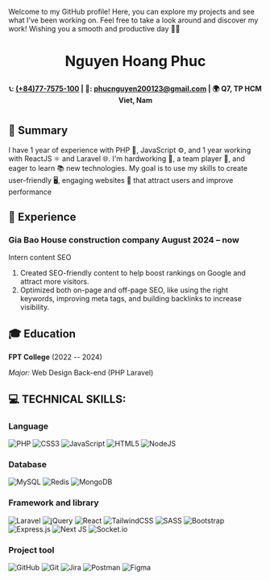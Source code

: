 

<p align="start">Welcome to my GitHub profile! Here, you can explore my projects and see what I’ve been working on. Feel free to take a look around and discover my work! Wishing you a smooth and productive day 🌟😊 </p>

# <p align="center">Nguyen Hoang Phuc</p>
**<div align="center"> :telephone_receiver:: [(+84)77-7575-100](tel:077-7575-100) | :email:: [phucnguyen200123@gmail.com](mailto:phucnguyen200123@gmail.com) | :earth_africa: Q7, TP HCM Viet, Nam </div>**
#

## 🌟 Summary 
I have 1 year of experience with PHP 🐘, JavaScript ⚙️, and 1 year working with ReactJS ⚛️ and Laravel 🌐. I'm hardworking 💪, a team player 🤝, and eager to learn 📚 new technologies. My goal is to use my skills to create user-friendly 🖥️, engaging websites 🌟 that attract users and improve performance

## 📖 Experience
### Gia Bao House construction company August 2024 – now
Intern content SEO
1. Created SEO-friendly content to help boost rankings on Google and attract more visitors.
2. Optimized both on-page and off-page SEO, like using the right keywords, improving meta tags, and building backlinks to increase visibility.

## 🎓 Education

**FPT College** (2022 -- 2024)

*Major:* Web Design Back-end (PHP Laravel)  
## 💻 TECHNICAL SKILLS:
### Language
![PHP](https://img.shields.io/badge/php-%23777BB4.svg?style=for-the-badge&logo=php&logoColor=white)
![CSS3](https://img.shields.io/badge/css3-%231572B6.svg?style=for-the-badge&logo=css3&logoColor=white) 
![JavaScript](https://img.shields.io/badge/javascript-%23323330.svg?style=for-the-badge&logo=javascript&logoColor=%23F7DF1E)
![HTML5](https://img.shields.io/badge/html5-%23E34F26.svg?style=for-the-badge&logo=html5&logoColor=white)
![NodeJS](https://img.shields.io/badge/node.js-6DA55F?style=for-the-badge&logo=node.js&logoColor=white) 
### Database
![MySQL](https://img.shields.io/badge/mysql-4479A1.svg?style=for-the-badge&logo=mysql&logoColor=white) 
![Redis](https://img.shields.io/badge/redis-%23DD0031.svg?style=for-the-badge&logo=redis&logoColor=white)
![MongoDB](https://img.shields.io/badge/MongoDB-%234ea94b.svg?style=for-the-badge&logo=mongodb&logoColor=white) 
### Framework and library
![Laravel](https://img.shields.io/badge/laravel-%23FF2D20.svg?style=for-the-badge&logo=laravel&logoColor=white) 
![jQuery](https://img.shields.io/badge/jquery-%230769AD.svg?style=for-the-badge&logo=jquery&logoColor=white) 
![React](https://img.shields.io/badge/react-%2320232a.svg?style=for-the-badge&logo=react&logoColor=%2361DAFB) 
![TailwindCSS](https://img.shields.io/badge/tailwindcss-%2338B2AC.svg?style=for-the-badge&logo=tailwind-css&logoColor=white) 
![SASS](https://img.shields.io/badge/SASS-hotpink.svg?style=for-the-badge&logo=SASS&logoColor=white) 
![Bootstrap](https://img.shields.io/badge/bootstrap-%238511FA.svg?style=for-the-badge&logo=bootstrap&logoColor=white) 
![Express.js](https://img.shields.io/badge/express.js-%23404d59.svg?style=for-the-badge&logo=express&logoColor=%2361DAFB) 
![Next JS](https://img.shields.io/badge/Next-black?style=for-the-badge&logo=next.js&logoColor=white)
![Socket.io](https://img.shields.io/badge/Socket.io-black?style=for-the-badge&logo=socket.io&badgeColor=010101)
### Project tool
![GitHub](https://img.shields.io/badge/github-%23121011.svg?style=for-the-badge&logo=github&logoColor=white) 
![Git](https://img.shields.io/badge/git-%23F05033.svg?style=for-the-badge&logo=git&logoColor=white) 
![Jira](https://img.shields.io/badge/jira-%230A0FFF.svg?style=for-the-badge&logo=jira&logoColor=white) 
![Postman](https://img.shields.io/badge/Postman-FF6C37?style=for-the-badge&logo=postman&logoColor=white) 
![Figma](https://img.shields.io/badge/figma-%23F24E1E.svg?style=for-the-badge&logo=figma&logoColor=white)
